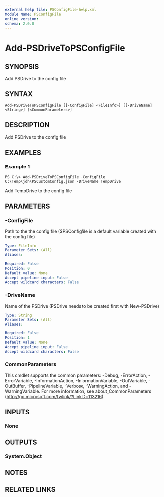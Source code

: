 ```yaml
---
external help file: PSConfigFile-help.xml
Module Name: PSConfigFile
online version:
schema: 2.0.0
---
```


# Add-PSDriveToPSConfigFile

## SYNOPSIS
Add PSDrive to the config file

## SYNTAX

```
Add-PSDriveToPSConfigFile [[-ConfigFile] <FileInfo>] [[-DriveName] <String>] [<CommonParameters>]
```

## DESCRIPTION
Add PSDrive to the config file

## EXAMPLES

### Example 1
```
PS C:\> Add-PSDriveToPSConfigFile -ConfigFile C:\Temp\jdh\PSCustomConfig.json -DriveName TempDrive
```

Add TempDrive to the config file

## PARAMETERS

### -ConfigFile
Path to the the config file ($PSConfigfile is a default variable created with the config file)

```yaml
Type: FileInfo
Parameter Sets: (All)
Aliases:

Required: False
Position: 0
Default value: None
Accept pipeline input: False
Accept wildcard characters: False
```

### -DriveName
Name of the PSDrive (PSDrive needs to be created first with New-PSDrive)

```yaml
Type: String
Parameter Sets: (All)
Aliases:

Required: False
Position: 1
Default value: None
Accept pipeline input: False
Accept wildcard characters: False
```

### CommonParameters
This cmdlet supports the common parameters: -Debug, -ErrorAction, -ErrorVariable, -InformationAction, -InformationVariable, -OutVariable, -OutBuffer, -PipelineVariable, -Verbose, -WarningAction, and -WarningVariable. For more information, see about_CommonParameters (http://go.microsoft.com/fwlink/?LinkID=113216).

## INPUTS

### None
## OUTPUTS

### System.Object
## NOTES

## RELATED LINKS

